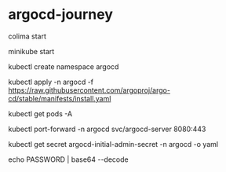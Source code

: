 # argocd-journey

colima start

minikube start

kubectl create namespace argocd

kubectl apply -n argocd -f https://raw.githubusercontent.com/argoproj/argo-cd/stable/manifests/install.yaml

kubectl get pods -A

kubectl port-forward -n argocd svc/argocd-server 8080:443

kubectl get secret argocd-initial-admin-secret -n argocd -o yaml

echo PASSWORD | base64 --decode
